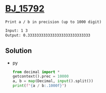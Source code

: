 # [BJ_15792](https://acmicpc.net/problem/15792)

```en
Print a / b in precision (up to 1000 digit)
```

```txt
Input: 1 3
Output: 0.3333333333333333333333333333
```

## Solution

* py

  ```py
  from decimal import *
  getcontext().prec = 10000
  a, b = map(Decimal, input().split())
  print(f"{a / b:.1000f}")
  ```
